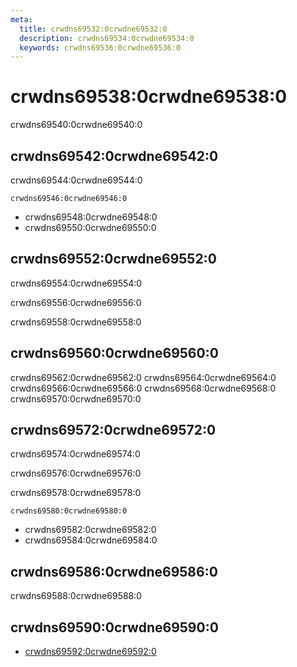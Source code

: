 ```yaml
---
meta:
  title: crwdns69532:0crwdne69532:0
  description: crwdns69534:0crwdne69534:0
  keywords: crwdns69536:0crwdne69536:0
---
```


# crwdns69538:0crwdne69538:0
crwdns69540:0crwdne69540:0

<entry-ad />

## crwdns69542:0crwdne69542:0
crwdns69544:0crwdne69544:0

`crwdns69546:0crwdne69546:0`
- crwdns69548:0crwdne69548:0
- crwdns69550:0crwdne69550:0


## crwdns69552:0crwdne69552:0
crwdns69554:0crwdne69554:0

  crwdns69556:0crwdne69556:0

  crwdns69558:0crwdne69558:0

## crwdns69560:0crwdne69560:0
crwdns69562:0crwdne69562:0
<alert type="success">crwdns69564:0crwdne69564:0</alert>
<alert type="info">crwdns69566:0crwdne69566:0</alert>
<alert type="warning">crwdns69568:0crwdne69568:0</alert>
<alert type="error">crwdns69570:0crwdne69570:0</alert>

## crwdns69572:0crwdne69572:0
crwdns69574:0crwdne69574:0

  crwdns69576:0crwdne69576:0

  crwdns69578:0crwdne69578:0

  `crwdns69580:0crwdne69580:0`
  - crwdns69582:0crwdne69582:0
  - crwdns69584:0crwdne69584:0

## crwdns69586:0crwdne69586:0
crwdns69588:0crwdne69588:0

## crwdns69590:0crwdne69590:0
  - [crwdns69592:0crwdne69592:0]()

<backmatter />
